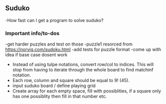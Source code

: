 ## Suduko 

-How fast can I get a program to solve suduko? 

### Important info/to-dos
-get harder puzzles and test on those
-puzzle1 resorced from https://norvig.com/sudoku.html 
-add tests for puzzle format
-come up with idea if base case dosent work



- Instead of using tulpe notations, convert row/col to indices. This will stop from having to iterate through the whole board to find matchinf notation. 
- Each row, column and square should be  equal to 9! (45). 
- input suduko board / define playing grid
- Create array for each empty space, fill with possiblities, if a square only has one possiblity then fill in that number etc. 

